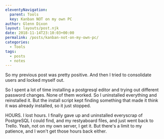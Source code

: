 ```yaml
---
eleventyNavigation:
  parent: Tools
  key: Kanban NOT on my own PC
author: Glenn Dixon
layout: layouts/post.njk
date: 2018-11-14T23:10:03+00:00
permalink: /posts/kanban-not-on-my-own-pc/
categories:
  - Tools
tags:
  - posts
  - notes
---
```

So my previous post was pretty positive. And then I tried to consolidate users and locked myself out.

So I spent a lot of time installing a postgresql editor and trying out different password changes. None of them worked. So I uninstalled everything and reinstalled it. But the install script kept finding something that made it think it was already installed, so it just stopped.

HOURS. I lost hours. I finally gave up and uninstalled everyscrap of PostgreSQL I could find, and my restyaboard files, and just went back to Trello. Yeah, not on my own server, I get it. But there's a limit to my patience, and I won't get those hours back either.
